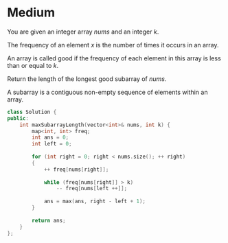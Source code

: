 # Medium

You are given an integer array $nums$ and an integer $k$.

The frequency of an element $x$ is the number of times it occurs in an array.

An array is called good if the frequency of each element in this array is less than or equal to $k$.

Return the length of the longest good subarray of $nums$.

A subarray is a contiguous non-empty sequence of elements within an array.

```cpp
class Solution {
public:
    int maxSubarrayLength(vector<int>& nums, int k) {
        map<int, int> freq;
        int ans = 0;
        int left = 0;
        
        for (int right = 0; right < nums.size(); ++ right)
        {
            ++ freq[nums[right]];
            
            while (freq[nums[right]] > k)
                -- freq[nums[left ++]];
            
            ans = max(ans, right - left + 1);
        }
        
        return ans;
    }
};
```
